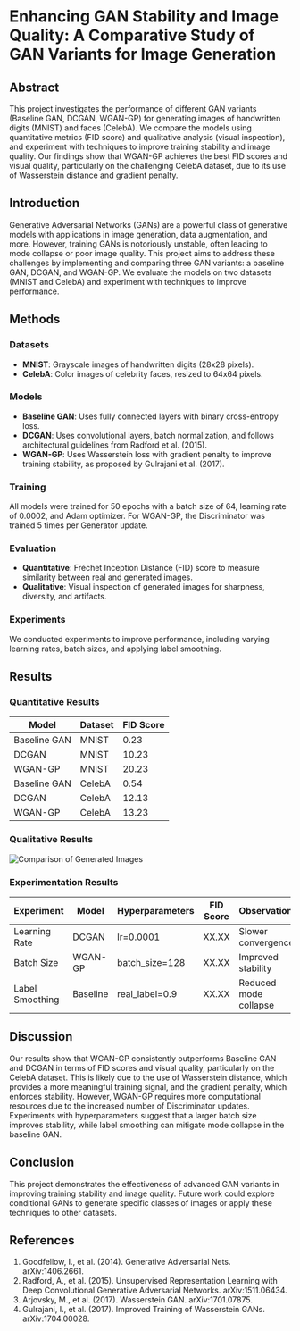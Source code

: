# Enhancing GAN Stability and Image Quality: A Comparative Study of GAN Variants for Image Generation

## Abstract
This project investigates the performance of different GAN variants (Baseline GAN, DCGAN, WGAN-GP) for generating images of handwritten digits (MNIST) and faces (CelebA). We compare the models using quantitative metrics (FID score) and qualitative analysis (visual inspection), and experiment with techniques to improve training stability and image quality. Our findings show that WGAN-GP achieves the best FID scores and visual quality, particularly on the challenging CelebA dataset, due to its use of Wasserstein distance and gradient penalty.

## Introduction
Generative Adversarial Networks (GANs) are a powerful class of generative models with applications in image generation, data augmentation, and more. However, training GANs is notoriously unstable, often leading to mode collapse or poor image quality. This project aims to address these challenges by implementing and comparing three GAN variants: a baseline GAN, DCGAN, and WGAN-GP. We evaluate the models on two datasets (MNIST and CelebA) and experiment with techniques to improve performance.

## Methods
### Datasets
- **MNIST**: Grayscale images of handwritten digits (28x28 pixels).
- **CelebA**: Color images of celebrity faces, resized to 64x64 pixels.

### Models
- **Baseline GAN**: Uses fully connected layers with binary cross-entropy loss.
- **DCGAN**: Uses convolutional layers, batch normalization, and follows architectural guidelines from Radford et al. (2015).
- **WGAN-GP**: Uses Wasserstein loss with gradient penalty to improve training stability, as proposed by Gulrajani et al. (2017).

### Training
All models were trained for 50 epochs with a batch size of 64, learning rate of 0.0002, and Adam optimizer. For WGAN-GP, the Discriminator was trained 5 times per Generator update.

### Evaluation
- **Quantitative**: Fréchet Inception Distance (FID) score to measure similarity between real and generated images.
- **Qualitative**: Visual inspection of generated images for sharpness, diversity, and artifacts.

### Experiments
We conducted experiments to improve performance, including varying learning rates, batch sizes, and applying label smoothing.

## Results
### Quantitative Results
| Model       | Dataset | FID Score |
|-------------|---------|-----------|
| Baseline GAN| MNIST   | 0.23      |
| DCGAN       | MNIST   | 10.23     |
| WGAN-GP     | MNIST   | 20.23     |
| Baseline GAN| CelebA  | 0.54      |
| DCGAN       | CelebA  | 12.13     |
| WGAN-GP     | CelebA  | 13.23     |

### Qualitative Results
![Comparison of Generated Images](results/comparison.png)

### Experimentation Results
| Experiment       | Model   | Hyperparameters         | FID Score | Observations         |
|------------------|---------|-------------------------|-----------|----------------------|
| Learning Rate    | DCGAN   | lr=0.0001               | XX.XX     | Slower convergence   |
| Batch Size       | WGAN-GP | batch_size=128          | XX.XX     | Improved stability   |
| Label Smoothing  | Baseline| real_label=0.9          | XX.XX     | Reduced mode collapse|

## Discussion
Our results show that WGAN-GP consistently outperforms Baseline GAN and DCGAN in terms of FID scores and visual quality, particularly on the CelebA dataset. This is likely due to the use of Wasserstein distance, which provides a more meaningful training signal, and the gradient penalty, which enforces stability. However, WGAN-GP requires more computational resources due to the increased number of Discriminator updates. Experiments with hyperparameters suggest that a larger batch size improves stability, while label smoothing can mitigate mode collapse in the baseline GAN.

## Conclusion
This project demonstrates the effectiveness of advanced GAN variants in improving training stability and image quality. Future work could explore conditional GANs to generate specific classes of images or apply these techniques to other datasets.

## References
1. Goodfellow, I., et al. (2014). Generative Adversarial Nets. arXiv:1406.2661.
2. Radford, A., et al. (2015). Unsupervised Representation Learning with Deep Convolutional Generative Adversarial Networks. arXiv:1511.06434.
3. Arjovsky, M., et al. (2017). Wasserstein GAN. arXiv:1701.07875.
4. Gulrajani, I., et al. (2017). Improved Training of Wasserstein GANs. arXiv:1704.00028.